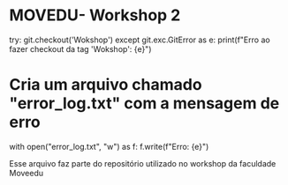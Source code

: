 # MOVEDU- Workshop 2

try:
  git.checkout('Wokshop')
except git.exc.GitError as e:
  print(f"Erro ao fazer checkout da tag 'Wokshop': {e}")
  # Cria um arquivo chamado "error_log.txt" com a mensagem de erro
  with open("error_log.txt", "w") as f:
    f.write(f"Erro: {e}")


Esse arquivo faz parte do repositório utilizado no workshop da faculdade Moveedu
